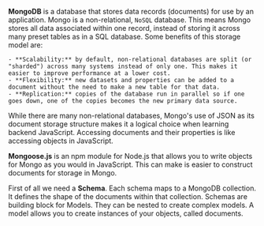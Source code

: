 **MongoDB** is a database that stores data records (documents) for use by an application. Mongo is a non-relational, `NoSQL` database. This means Mongo stores all data associated within one record, instead of storing it across many preset tables as in a SQL database. Some benefits of this storage model are:

    - **Scalability:** by default, non-relational databases are split (or "sharded") across many systems instead of only one. This makes it easier to improve performance at a lower cost.
    - **Flexibility:** new datasets and properties can be added to a document without the need to make a new table for that data.
    - **Replication:** copies of the database run in parallel so if one goes down, one of the copies becomes the new primary data source.

While there are many non-relational databases, Mongo's use of JSON as its document storage structure makes it a logical choice when learning backend JavaScript. Accessing documents and their properties is like accessing objects in JavaScript.

**Mongoose.js** is an npm module for Node.js that allows you to write objects for Mongo as you would in JavaScript. This can make is easier to construct documents for storage in Mongo.

First of all we need a **Schema**. Each schema maps to a MongoDB collection. It defines the shape of the documents within that collection.
Schemas are building block for Models. They can be nested to create complex models. A model allows you to create instances of your objects, called documents.
